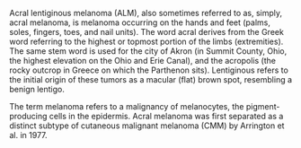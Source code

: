 Acral lentiginous melanoma (ALM), also sometimes referred to as, simply, acral melanoma, is melanoma occurring on the hands and feet (palms, soles, fingers, toes, and nail units). The word acral derives from the Greek word referring to the highest or topmost portion of the limbs (extremities). The same stem word is used for the city of Akron (in Summit County, Ohio, the highest elevation on the Ohio and Erie Canal), and the acropolis (the rocky outcrop in Greece on which the Parthenon sits). Lentiginous refers to the initial origin of these tumors as a macular (flat) brown spot, resembling a benign lentigo.

The term melanoma refers to a malignancy of melanocytes, the pigment-producing cells in the epidermis. Acral melanoma was first separated as a distinct subtype of cutaneous malignant melanoma (CMM) by Arrington et al. in 1977.